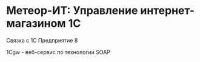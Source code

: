 # Метеор-ИТ: Управление интернет-магазином 1С

Связка с 1С Предприятие 8

1Cgw - веб-сервис по технологии SOAP 

